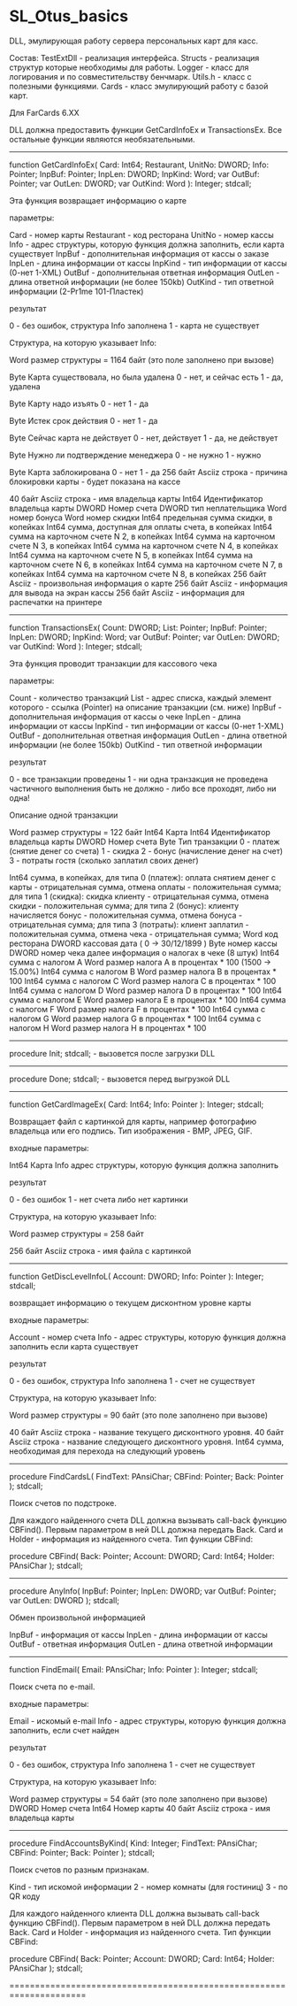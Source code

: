 # SL_Otus_basics

DLL, эмулирующая работу сервера персональных карт для касс.

Состав:
TestExtDll - реализация интерфейса.
Structs - реализация структур которые необходимы для работы.
Logger - класс для логирования и по совместительству бенчмарк.
Utils.h - класс с полезными функциями.
Cards - класс эмулирующий работу с базой карт.

Для FarCards 6.XX

DLL должна предоставить функции GetCardInfoEx и TransactionsEx.
Все остальные функции являются необязательными.

-----------------------------------------------------------------------
function GetCardInfoEx(
  Card: Int64; Restaurant, UnitNo: DWORD;
  Info: Pointer;
  InpBuf: Pointer; InpLen: DWORD; InpKind: Word;
  var OutBuf: Pointer; var OutLen: DWORD; var OutKind: Word
  ): Integer; stdcall;

Эта функция возвращает информацию о карте

параметры:

Card        - номер карты
Restaurant  - код ресторана
UnitNo      - номер кассы
Info        - адрес структуры, которую функция должна заполнить,
              если карта существует
InpBuf      - дополнительная информация от кассы о заказе
InpLen      - длина информации от кассы
InpKind     - тип информации от кассы (0-нет 1-XML)
OutBuf      - дополнительная ответная информация
OutLen      - длина ответной информации (не более 150kb)
OutKind     - тип ответной информации  (2-Pr1me 101-Пластек)

результат

0 - без ошибок, структура Info заполнена
1 - карта не существует

Структура, на которую указывает Info:

Word        размер структуры = 1164 байт (это поле заполнено при вызове)

Byte        Карта существовала, но была удалена
            0 - нет, и сейчас есть
            1 - да, удалена

Byte        Карту надо изъять
            0 - нет
            1 - да

Byte        Истек срок действия
            0 - нет
            1 - да

Byte        Сейчас карта не действует
            0 - нет, действует
            1 - да, не действует

Byte        Нужно ли подтверждение менеджера
            0 - не нужно
            1 - нужно

Byte        Карта заблокирована
            0 - нет
            1 - да
256 байт    Asciiz строка - причина блокировки карты - будет показана на кассе

40 байт     Asciiz строка - имя владельца карты
Int64       Идентификатор владельца карты
DWORD       Номер счета
DWORD       тип неплательщика
Word        номер бонуса
Word        номер скидки
Int64       предельная сумма скидки, в копейках
Int64       сумма, доступная для оплаты счета, в копейках
Int64       сумма на карточном счете N 2, в копейках
Int64       сумма на карточном счете N 3, в копейках
Int64       сумма на карточном счете N 4, в копейках
Int64       сумма на карточном счете N 5, в копейках
Int64       сумма на карточном счете N 6, в копейках
Int64       сумма на карточном счете N 7, в копейках
Int64       сумма на карточном счете N 8, в копейках
256 байт    Asciiz - произвольная информация о карте
256 байт    Asciiz - информация для вывода на экран кассы
256 байт    Asciiz - информация для распечатки на принтере


-----------------------------------------------------------------------

function TransactionsEx(
  Count: DWORD; List: Pointer;
  InpBuf: Pointer; InpLen: DWORD; InpKind: Word;
  var OutBuf: Pointer; var OutLen: DWORD; var OutKind: Word
  ): Integer; stdcall;

Эта функция проводит транзакции для кассового чека

параметры:

Count       - количество транзакций
List        - адрес списка, каждый элемент котoрого - ссылка (Pointer) на
              описание транзакции (см. ниже)
InpBuf      - дополнительная информация от кассы о чеке
InpLen      - длина информации от кассы
InpKind     - тип информации от кассы  (0-нет 1-XML)
OutBuf      - дополнительная ответная информация
OutLen      - длина ответной информации (не более 150kb)
OutKind     - тип ответной информации

результат

0 - все транзакции проведены
1 - ни одна транзакция не проведена
частичного выполнения быть не должно - либо все проходят, либо ни одна!

Описание одной транзакции

Word        размер структуры = 122 байт
Int64       Карта
Int64       Идентификатор владельца карты
DWORD       Номер счета
Byte        Тип транзакции
            0 - платеж (снятие денег со счета)
            1 - скидка
            2 - бонус (начисление денег на счет)
            3 - потраты гостя (сколько заплатил своих денег)

Int64       сумма, в копейках,
              для типа 0 (платеж):
                оплата снятием денег с карты  - отрицательная сумма,
                отмена оплаты - положительная сумма;
              для типа 1 (скидка):
                скидка клиенту - отрицательная сумма,
                отмена скидки - положительная сумма;
              для типа 2 (бонус):
                клиенту начисляется бонус  - положительная сумма,
                отмена бонуса - отрицательная сумма;
              для типа 3 (потраты):
                клиент заплатил - положительная сумма,
                отмена чека - отрицательная сумма;
Word        код ресторана
DWORD       кассовая дата ( 0 -> 30/12/1899 )
Byte        номер кассы
DWORD       номер чека
   далее информация о налогах в чеке (8 штук)
Int64       сумма с налогом A
Word        размер налога A в процентах * 100  (1500 -> 15.00%)
Int64       сумма с налогом B
Word        размер налога B в процентах * 100
Int64       сумма с налогом C
Word        размер налога C в процентах * 100
Int64       сумма с налогом D
Word        размер налога D в процентах * 100
Int64       сумма с налогом E
Word        размер налога E в процентах * 100
Int64       сумма с налогом F
Word        размер налога F в процентах * 100
Int64       сумма с налогом G
Word        размер налога G в процентах * 100
Int64       сумма с налогом H
Word        размер налога H в процентах * 100

-----------------------------------------------------------------------

procedure Init; stdcall; - вызовется после загрузки DLL

-----------------------------------------------------------------------

procedure Done; stdcall; - вызовется перед выгрузкой DLL

-----------------------------------------------------------------------

function GetCardImageEx( Card: Int64; Info: Pointer ): Integer; stdcall;

Возвращает файл с картинкой для карты, например фотографию владельца
или его подпись.
Тип изображения - BMP, JPEG, GIF.

входные параметры:

Int64       Карта
Info        адрес структуры, которую функция должна заполнить

результат

0 - без ошибок
1 - нет счета либо нет картинки

Структура, на которую указывает Info:

Word        размер структуры = 258 байт

256 байт     Asciiz строка - имя файла с картинкой


-----------------------------------------------------------------------

function GetDiscLevelInfoL( Account: DWORD; Info: Pointer ): Integer; stdcall;

возвращает информацию о текущем дисконтном уровне карты

входные параметры:

Account - номер счета
Info - адрес структуры, которую функция должна заполнить если карта существует

результат

0 - без ошибок, структура Info заполнена
1 - cчет не существует

  Структура, на которую указывает Info:

Word        размер структуры = 90 байт (это поле заполнено при вызове)

40 байт     Asciiz строка - название текущего дисконтного уровня.
40 байт     Asciiz строка - название cледующего дисконтного уровня.
Int64       сумма, необходимая для перехода на следующий уровень

-----------------------------------------------------------------------

procedure FindCardsL( FindText: PAnsiChar; CBFind: Pointer; Back: Pointer ); stdcall;

Поиск счетов по подстроке. 

Для каждого найденного счета DLL должна вызывать call-back функцию CBFind(). 
Первым параметром в ней DLL должна передать Back.
Card и Holder - информация из найденного счета.
Тип функции CBFind:

procedure CBFind( Back: Pointer; Account: DWORD; Card: Int64; Holder: PAnsiChar ); stdcall;

-----------------------------------------------------------------------

procedure AnyInfo( InpBuf: Pointer; InpLen: DWORD; var OutBuf: Pointer; var OutLen: DWORD ); stdcall;

Обмен произвольной информацией

InpBuf - информация от кассы
InpLen - длина информации от кассы
OutBuf - ответная информация
OutLen - длина ответной информации

----------------------------------------------------------------------

function FindEmail( Email: PAnsiChar; Info: Pointer ): Integer; stdcall;

Поиск счета по e-mail.

входные параметры:

Email - искомый e-mail
Info - адрес структуры, которую функция должна заполнить, если счет найден

результат

0 - без ошибок, структура Info заполнена
1 - cчет не существует

  Структура, на которую указывает Info:

Word        размер структуры = 54 байт (это поле заполнено при вызове)
DWORD       Номер счета
Int64       Номер карты
40 байт     Asciiz строка - имя владельца карты

-----------------------------------------------------------------------

procedure FindAccountsByKind( Kind: Integer; FindText: PAnsiChar; CBFind: Pointer; Back: Pointer ); stdcall;

Поиск счетов по разным признакам.

Kind - тип искомой информации
       2 - номер комнаты (для гостиниц)
       3 - по QR коду

Для каждого найденного клиента DLL должна вызывать call-back функцию CBFind().
Первым параметром в ней DLL должна передать Back.
Card и Holder - информация из найденного счета.
Тип функции CBFind:

procedure CBFind( Back: Pointer; Account: DWORD; Card: Int64; Holder: PAnsiChar ); stdcall;

=====================================================================


